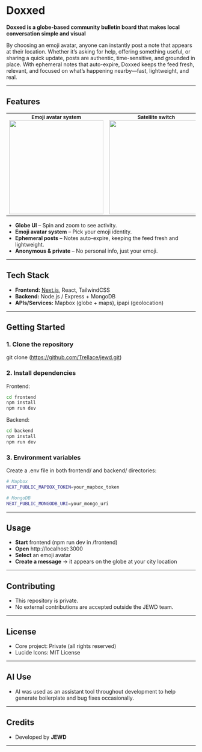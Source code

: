 # Doxxed 

**Doxxed is a globe-based community bulletin board that makes local conversation simple and visual**

By choosing an emoji avatar, anyone can instantly post a note that appears at their location. Whether it’s asking for help, offering something useful, or sharing a quick update, posts are authentic, time-sensitive, and grounded in place. With ephemeral notes that auto-expire, Doxxed keeps the feed fresh, relevant, and focused on what’s happening nearby—fast, lightweight, and real.

---

## Features

<table>
  <tr>
    <td align="center" width="300">
      <sub><b>Emoji avatar system</b></sub><br/>
      <img src="https://github.com/user-attachments/assets/e291c86b-9f21-499b-a6ee-0e968175a8ef" width="250" height="250"/>
    </td>
    <td align="center" width="300">
      <sub><b>Satellite switch</b></sub><br/>
      <img src="https://github.com/user-attachments/assets/aae5bf1e-9070-4c5b-8453-7eb0e95ddfa5" width="250" height="250"/>
    </td>
    <td align="center" width="300">
      <sub><b>Recentre to your "Doxxed" Position</b></sub><br/>
      <img src="https://github.com/user-attachments/assets/3e224d97-65af-4187-a3e7-fa28faf48e93" width="250" height="250"/>
    </td>
  </tr>
</table>












-  **Globe UI** – Spin and zoom to see activity.
-  **Emoji avatar system** – Pick your emoji identity.
-  **Ephemeral posts** – Notes auto-expire, keeping the feed fresh and lightweight.
-  **Anonymous & private** – No personal info, just your emoji.

---

## Tech Stack
- **Frontend:** [Next.js](https://nextjs.org/), React, TailwindCSS
- **Backend:** Node.js / Express + MongoDB
- **APIs/Services:** Mapbox (globe + maps), ipapi (geolocation)

---

## Getting Started

### 1. Clone the repository

git clone (https://github.com/Trellace/jewd.git)

### 2. Install dependencies
Frontend:

```bash
cd frontend
npm install
npm run dev
```
Backend:
```bash
cd backend
npm install
npm run dev
```
### 3. Environment variables
Create a .env file in both frontend/ and backend/ directories:

```bash
# Mapbox
NEXT_PUBLIC_MAPBOX_TOKEN=your_mapbox_token

# MongoDB
NEXT_PUBLIC_MONGODB_URI=your_mongo_uri
```
---

## Usage
- **Start** frontend (npm run dev in /frontend)
- **Open** http://localhost:3000
- **Select** an emoji avatar
- **Create a message** → it appears on the globe at your city location

---

## Contributing
- This repository is private.
- No external contributions are accepted outside the JEWD team.

---

## License
- Core project: Private (all rights reserved)
- Lucide Icons: MIT License

---

## AI Use
- AI was used as an assistant tool throughout development to help generate boilerplate and bug fixes occasionally.

---

## Credits
- Developed by **JEWD**

---
